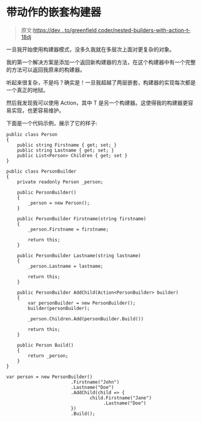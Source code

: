 # 带动作的嵌套构建器

> 原文:[https://dev . to/greenfield coder/nested-builders-with-action-t-18dj](https://dev.to/greenfieldcoder/nested-builders-with-action-t-18dj)

一旦我开始使用构建器模式，没多久我就在多层次上面对更复杂的对象。

我的第一个解决方案是添加一个返回新构建器的方法，在这个构建器中有一个完整的方法可以返回我原来的构建器。

听起来很复杂，不是吗？确实是！一旦我超越了两层嵌套，构建器的实现每次都是一个真正的地狱。

然后我发现我可以使用 Action，其中 T 是另一个构建器。这使得我的构建器更容易实现，也更容易维护。

下面是一个代码示例，展示了它的样子:

```
public class Person
{
    public string Firstname { get; set; }
    public string Lastname { get; set; }
    public List<Person> Children { get; set }
}

public class PersonBuilder 
{
    private readonly Person _person;

    public PersonBuilder()
    {
        _person = new Person();
    }

    public PersonBuilder Firstname(string firstname)
    {
        _person.Firstname = firstname;

        return this;
    }

    public PersonBuilder Lastname(string lastname)
    {
        _person.Lastname = lastname;

        return this;
    }

    public PersonBuilder AddChild(Action<PersonBuilder> builder)
    {
        var personBuilder = new PersonBuilder();
        builder(personBuilder);

        _person.Children.Add(personBuilder.Build())

        return this;
    }

    public Person Build()
    {
        return _person;
    }
}

var person = new PersonBuilder()
                        .Firstname("John")
                        .Lastname("Doe")
                        .AddChild(child => {
                               child.Firstname("Jane")
                                    .Lastname("Doe")
                        })
                        .Build(); 
```
